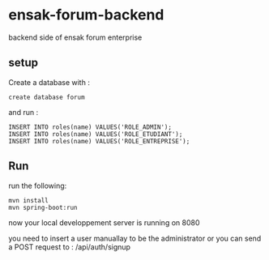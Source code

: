 # ensak-forum-backend
backend side of ensak forum enterprise

## setup

Create a database with : 
```
create database forum
```

and run :
```
INSERT INTO roles(name) VALUES('ROLE_ADMIN');
INSERT INTO roles(name) VALUES('ROLE_ETUDIANT');
INSERT INTO roles(name) VALUES('ROLE_ENTREPRISE');
```

## Run

run the following:
```
mvn install
mvn spring-boot:run
```

now your local developpement server is running on 8080

you need to insert a user manuallay to be the administrator or you can send a  POST request to : /api/auth/signup
